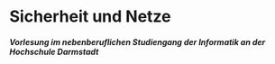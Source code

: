 # Sicherheit und Netze

##### Vorlesung im nebenberuflichen Studiengang der Informatik an der Hochschule Darmstadt